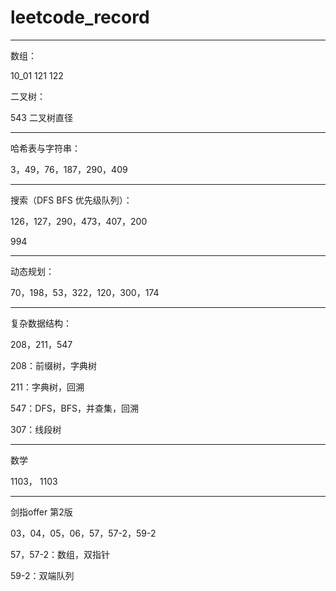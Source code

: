 # leetcode_record

---
数组：

10_01 121 122

二叉树：

543 二叉树直径

---
哈希表与字符串：

3，49，76，187，290，409

---
搜索（DFS BFS 优先级队列）：

126，127，290，473，407，200 

994

---
动态规划：

70，198，53，322，120，300，174

---
复杂数据结构：

208，211，547

208：前缀树，字典树

211：字典树，回溯

547：DFS，BFS，并查集，回溯

307：线段树

---
数学 

1103， 1103

---
剑指offer 第2版

03，04，05，06，57，57-2，59-2

57，57-2：数组，双指针

59-2：双端队列
